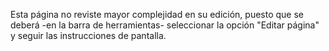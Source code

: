 Esta página no reviste mayor complejidad en su edición, puesto que se deberá -en la barra de herramientas- seleccionar la opción "Editar página" y seguir las instrucciones de pantalla.